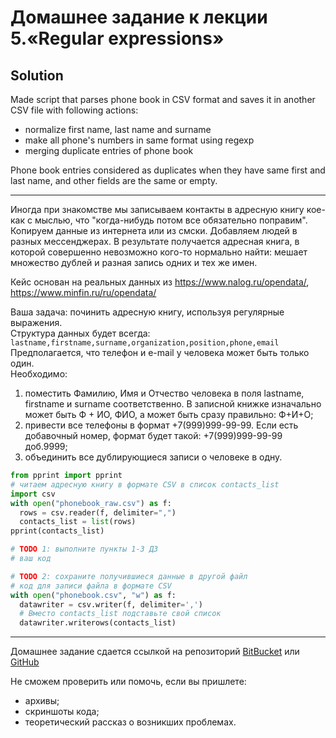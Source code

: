 # Домашнее задание к лекции 5.«Regular expressions»


## Solution
Made script that parses phone book in CSV format and saves it in another CSV file with following actions:
- normalize first name, last name and surname
- make all phone's numbers in same format using regexp
- merging duplicate entries of phone book 

Phone book entries considered as duplicates when they have same first and last name, and other fields are the same or empty.

***
Иногда при знакомстве мы записываем контакты в адресную книгу кое-как с мыслью, что "когда-нибудь потом все обязательно поправим". Копируем данные из интернета или из смски. Добавляем людей в разных мессенджерах. В результате получается адресная книга, в которой совершенно невозможно кого-то нормально найти: мешает множество дублей и разная запись одних и тех же имен.

Кейс основан на реальных данных из https://www.nalog.ru/opendata/, https://www.minfin.ru/ru/opendata/

Ваша задача: починить адресную книгу, используя регулярные выражения.  
Структура данных будет всегда:   
`lastname,firstname,surname,organization,position,phone,email`  
Предполагается, что телефон и e-mail у человека может быть только один.  
Необходимо:
1. поместить Фамилию, Имя и Отчество человека в поля lastname, firstname и surname соответственно. В записной книжке изначально может быть Ф + ИО, ФИО, а может быть сразу правильно: Ф+И+О;  
2. привести все телефоны в формат +7(999)999-99-99. Если есть добавочный номер, формат будет такой: +7(999)999-99-99 доб.9999;  
3. объединить все дублирующиеся записи о человеке в одну.  

```python
from pprint import pprint
# читаем адресную книгу в формате CSV в список contacts_list
import csv
with open("phonebook_raw.csv") as f:
  rows = csv.reader(f, delimiter=",")
  contacts_list = list(rows)
pprint(contacts_list)

# TODO 1: выполните пункты 1-3 ДЗ
# ваш код

# TODO 2: сохраните получившиеся данные в другой файл
# код для записи файла в формате CSV
with open("phonebook.csv", "w") as f:
  datawriter = csv.writer(f, delimiter=',')
  # Вместо contacts_list подставьте свой список
  datawriter.writerows(contacts_list)
```

---
Домашнее задание сдается ссылкой на репозиторий [BitBucket](https://bitbucket.org/) или [GitHub](https://github.com/)

Не сможем проверить или помочь, если вы пришлете:
* архивы;
* скриншоты кода;
* теоретический рассказ о возникших проблемах.    
